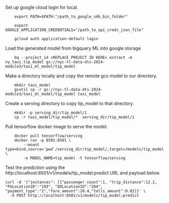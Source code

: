 
Set up google cloud login for local.
```
    export PATH=$PATH:"/path_to_google_sdk_bin_folder"

    export GOOGLE_APPLICATION_CREDENTIALS="/path_to_api_creds_json_file"
    
    gcloud auth application-default login
```

Load the generated model from bigquery ML into google storage

```
    bq --project_id <REPLACE PROJECT ID HERE> extract -m ny_taxi.tip_model gs://nyc-tl-data-dts-2024-module3/taxi_ml_model/tip_model
```
Make a directory locally and copy the remote gcs model to our directory.
```
    mkdir taxi_model
    gsutil cp -r gs://nyc-tl-data-dts-2024-module3/taxi_ml_model/tip_model taxi_model
```

Create a serving directory to copy tip_model to that directory.
```
    mkdir -p serving_dir/tip_model/1
    cp -r taxi_model/tip_model/*  serving_dir/tip_model/1
```

Pull tensorflow docker image to serve the model. 

```
    docker pull tensorflow/serving
    docker run -p 8501:8501 \
        --mount type=bind,source=`pwd`/serving_dir/tip_model/,target=/models/tip_model \
        -e MODEL_NAME=tip_model -t tensorflow/serving
```


Test the prediction using the http://localhost:8501/v1/models/tip_model:predict URL and payload below. 
```
curl -d '{"instances": [{"passenger_count":1, "trip_distance":12.2, "PULocationID":"193", "DOLocationID":"264", "payment_type":"2","fare_amount":20.4,"tolls_amount":0.0}]}' \
  -X POST http://localhost:8501/v1/models/tip_model:predict
```